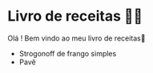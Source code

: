 # Livro de receitas :man_cook:

Olá ! Bem vindo ao meu livro de receitas:clap:

- Strogonoff de frango simples
- Pavê
